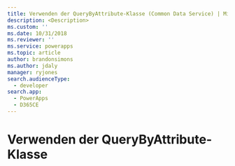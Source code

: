 ```yaml
---
title: Verwenden der QueryByAttribute-Klasse (Common Data Service) | Microsoft Docs
description: <Description>
ms.custom: ''
ms.date: 10/31/2018
ms.reviewer: ''
ms.service: powerapps
ms.topic: article
author: brandonsimons
ms.author: jdaly
manager: ryjones
search.audienceType:
  - developer
search.app:
  - PowerApps
  - D365CE
---
```

# <a name="use-the-querybyattribute-class"></a>Verwenden der QueryByAttribute-Klasse

<!-- https://docs.microsoft.com/dynamics365/customer-engagement/developer/org-service/use-querybyattribute-class -->
